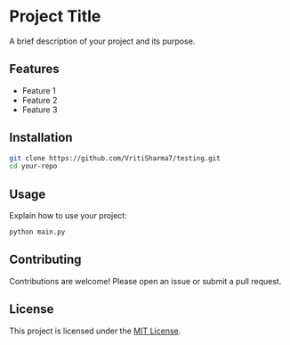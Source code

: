 # Project Title

A brief description of your project and its purpose.

## Features

- Feature 1
- Feature 2
- Feature 3

## Installation

```bash
git clone https://github.com/VritiSharma7/testing.git
cd your-repo
```

## Usage

Explain how to use your project:

```bash
python main.py
```

## Contributing

Contributions are welcome! Please open an issue or submit a pull request.

## License

This project is licensed under the [MIT License](LICENSE).